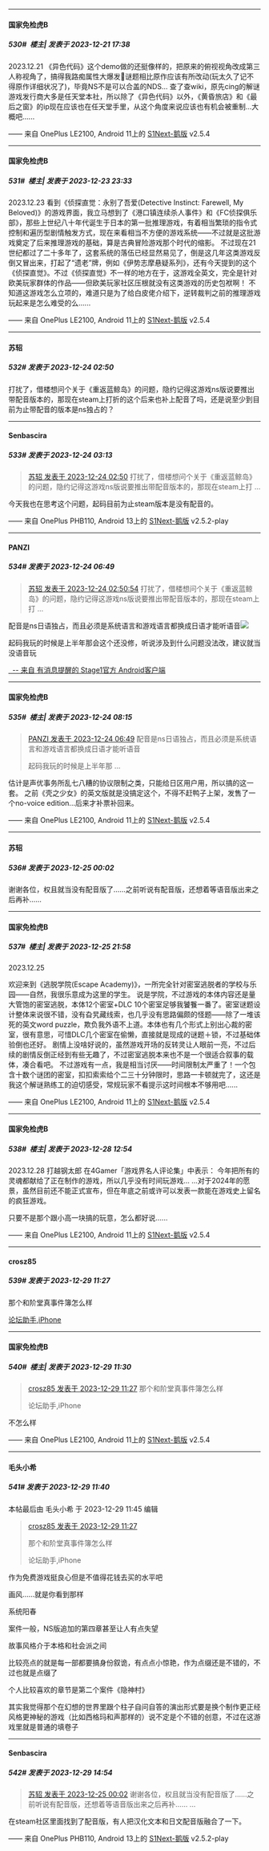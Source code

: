 
*****

####  国家免检虎B  
##### 530#         楼主| 发表于 2023-12-21 17:38

2023.12.21
《异色代码》这个demo做的还挺像样的，把原来的俯视视角改成第三人称视角了，搞得我路痴属性大爆发🤕谜题相比原作应该有所改动(玩太久了记不得原作详细状况了)，毕竟NS不是可以合盖的NDS...
查了查wiki，原先cing的解谜游戏发行商大多是任天堂本社，所以除了《异色代码》以外，《黄昏旅店》和《最后之窗》的ip现在应该也在任天堂手里，从这个角度来说应该也有机会被重制...大概吧......

—— 来自 OnePlus LE2100, Android 11上的 [S1Next-鹅版](https://github.com/ykrank/S1-Next/releases) v2.5.4


*****

####  国家免检虎B  
##### 531#         楼主| 发表于 2023-12-23 23:33

2023.12.23
看到《侦探直觉：永别了吾爱(Detective Instinct: Farewell, My Beloved)》的游戏界面，我立马想到了《港口镇连续杀人事件》和《FC侦探俱乐部》，那些上世纪八十年代诞生于日本的第一批推理游戏，有着相当繁琐的指令式控制和遍历型剧情触发方式，现在来看相当不方便的游戏系统——不过就是这批游戏奠定了后来推理游戏的基础，算是古典冒险游戏那个时代的缩影。
不过现在21世纪都过了二十多年了，这套系统的落伍已经显然易见了，倒是这几年这类游戏反倒又冒出来，打起了“遗老”牌，例如《伊势志摩悬疑系列》，还有今天提到的这个《侦探直觉》。不过《侦探直觉》不一样的地方在于，这游戏全英文，完全是针对欧美玩家群体的作品——但欧美玩家社区压根就没有这类游戏的历史包袱啊！
不知道这游戏怎么立项的，难道只是为了给白皮佬介绍下，逆转裁判之前的推理游戏玩起来是怎么难受的么......

—— 来自 OnePlus LE2100, Android 11上的 [S1Next-鹅版](https://github.com/ykrank/S1-Next/releases) v2.5.4


*****

####  苏轺  
##### 532#       发表于 2023-12-24 02:50

打扰了，借楼想问个关于《重返蓝鲸岛》的问题，隐约记得这游戏ns版说要推出带配音版本的，那现在steam上打折的这个后来也补上配音了吗，还是说至少到目前为止带配音的版本是ns独占的？


*****

####  Senbascira  
##### 533#       发表于 2023-12-24 03:13

<blockquote><a href="httphttps://bbs.saraba1st.com/2b/forum.php?mod=redirect&amp;goto=findpost&amp;pid=63422481&amp;ptid=2112844" target="_blank">苏轺 发表于 2023-12-24 02:50</a>
打扰了，借楼想问个关于《重返蓝鲸岛》的问题，隐约记得这游戏ns版说要推出带配音版本的，那现在steam上打 ...</blockquote>
今天我也在思考这个问题，起码目前为止steam版本是没有配音的。

—— 来自 OnePlus PHB110, Android 13上的 [S1Next-鹅版](https://github.com/ykrank/S1-Next/releases) v2.5.2-play


*****

####  PANZI  
##### 534#       发表于 2023-12-24 06:49

<blockquote><a href="httphttps://bbs.saraba1st.com/2b/forum.php?mod=redirect&amp;goto=findpost&amp;pid=63422481&amp;ptid=2112844" target="_blank">苏轺 发表于 2023-12-24 02:50:54</a>
打扰了，借楼想问个关于《重返蓝鲸岛》的问题，隐约记得这游戏ns版说要推出带配音版本的，那现在steam上打 ...</blockquote>配音是ns日语独占，而且必须是系统语言和游戏语言都换成日语才能听语音<img src="https://static.saraba1st.com/image/smiley/face2017/001.png" referrerpolicy="no-referrer">

起码我玩的时候是上半年那会这个还没修，听说涉及到什么问题没法改，建议就当没语音玩

[  -- 来自 有消息提醒的 Stage1官方 Android客户端](https://www.coolapk.com/apk/140634)


*****

####  国家免检虎B  
##### 535#         楼主| 发表于 2023-12-24 08:15

<blockquote><a href="httphttps://bbs.saraba1st.com/2b/forum.php?mod=redirect&amp;goto=findpost&amp;pid=63422657&amp;ptid=2112844" target="_blank">PANZI 发表于 2023-12-24 06:49</a>
配音是ns日语独占，而且必须是系统语言和游戏语言都换成日语才能听语音

起码我玩的时候是上半年那 ...</blockquote>
估计是声优事务所乱七八糟的协议限制之类，只能给日区用户用，所以搞的这一套。
之前《壳之少女》的英文版就是没搞定这个，不得不赶鸭子上架，发售了一个no-voice edition...后来才补票补回来。

—— 来自 OnePlus LE2100, Android 11上的 [S1Next-鹅版](https://github.com/ykrank/S1-Next/releases) v2.5.4


*****

####  苏轺  
##### 536#       发表于 2023-12-25 00:02

谢谢各位，权且就当没有配音版了……之前听说有配音版，还想着等语音版出来之后再补……


*****

####  国家免检虎B  
##### 537#         楼主| 发表于 2023-12-25 21:58

2023.12.25

欢迎来到《逃脱学院(Escape Academy)》，一所完全针对密室逃脱者的学校与乐园——自然，我很乐意成为这里的学生。
说是学院，不过游戏的本体内容还是量大管饱的密室逃脱，本体12个密室+DLC 10个密室足够我饕餮一番了。密室谜题设计整体来说很不错，没有旮旯藏线索，也几乎没有思路偏颇的怪题——除了一堆该死的英文word puzzle，欺负我外语不上道。本体也有几个形式上别出心裁的密室，很有意思，可惜DLC几个密室在偷懒，直接就是现成的谜题＋锁，不过基础体验倒也还好。
剧情上没啥好说的，虽然游戏开场的反转灵让人眼前一亮，不过后续的剧情反倒正经到有些无趣了，不过密室逃脱本来也不是一个很适合叙事的载体，凑合看吧。
不过游戏有一点，我是相当讨厌——时间限制太严重了！一个包含十数个谜团的密室，扣扣索索给个二三十分钟限时，思路一卡顿就完了，这还是我这个解谜熟练工的迫切感受，常规玩家不看提示这时间根本不够用吧......

—— 来自 OnePlus LE2100, Android 11上的 [S1Next-鹅版](https://github.com/ykrank/S1-Next/releases) v2.5.4


*****

####  国家免检虎B  
##### 538#         楼主| 发表于 2023-12-28 12:54

2023.12.28
打越钢太郎 在4Gamer「游戏界名人评论集」中表示：
今年把所有的灵魂都献给了正在制作的游戏，所以几乎没有时间玩游戏...
...对于2024年的愿景，虽然目前还不能正式宣布，但在年底之前或许可以发表一款能在游戏史上留名的疯狂游戏。

只要不是那个跟小高一块搞的玩意，怎么都好说......

—— 来自 OnePlus LE2100, Android 11上的 [S1Next-鹅版](https://github.com/ykrank/S1-Next/releases) v2.5.4


*****

####  crosz85  
##### 539#       发表于 2023-12-29 11:27

那个和阶堂真事件簿怎么样

[论坛助手,iPhone](https://bbs.saraba1st.com/2b/forum.php?mod=viewthread&amp;tid=2029836)

*****

####  国家免检虎B  
##### 540#         楼主| 发表于 2023-12-29 11:30

<blockquote><a href="httphttps://bbs.saraba1st.com/2b/forum.php?mod=redirect&amp;goto=findpost&amp;pid=63474242&amp;ptid=2112844" target="_blank">crosz85 发表于 2023-12-29 11:27</a>
那个和阶堂真事件簿怎么样

论坛助手,iPhone</blockquote>
不怎么样

—— 来自 OnePlus LE2100, Android 11上的 [S1Next-鹅版](https://github.com/ykrank/S1-Next/releases) v2.5.4


*****

####  毛头小希  
##### 541#       发表于 2023-12-29 11:40

 本帖最后由 毛头小希 于 2023-12-29 11:45 编辑 
<blockquote><a href="httphttps://bbs.saraba1st.com/2b/forum.php?mod=redirect&amp;goto=findpost&amp;pid=63474242&amp;ptid=2112844" target="_blank">crosz85 发表于 2023-12-29 11:27</a>

那个和阶堂真事件簿怎么样

论坛助手,iPhone</blockquote>
作为免费游戏挺良心但是不值得花钱去买的水平吧

画风……就是你看到那样

系统阳春

案件一般，NS版追加的第四章甚至让人有点失望

故事风格介于本格和社会派之间

比较亮点的就是每一部都要搞身份叙诡，有点点小惊艳，作为点缀还是不错的，不过也就是点缀了

个人比较喜欢的章节是第二个案件《隐神村》

其实我觉得那个在幻想的世界里跟个柱子自问自答的演出形式要是换个制作更正经风格更神秘的游戏（比如西格玛和声那样的）说不定是个不错的创意，不过在这游戏里就是普通的填卷子


*****

####  Senbascira  
##### 542#       发表于 2023-12-29 14:54

<blockquote><a href="httphttps://bbs.saraba1st.com/2b/forum.php?mod=redirect&amp;goto=findpost&amp;pid=63429799&amp;ptid=2112844" target="_blank">苏轺 发表于 2023-12-25 00:02</a>
谢谢各位，权且就当没有配音版了……之前听说有配音版，还想着等语音版出来之后再补…… ...</blockquote>
在steam社区里面找到了配音版，有人把汉化文本和日文配音版融合了一下。

—— 来自 OnePlus PHB110, Android 13上的 [S1Next-鹅版](https://github.com/ykrank/S1-Next/releases) v2.5.2-play

